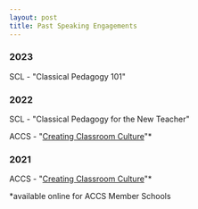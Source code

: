 ```yaml
---
layout: post
title: Past Speaking Engagements
---
```


### 2023

SCL - "Classical Pedagogy 101"

### 2022

SCL - "Classical Pedagogy for the New Teacher"

ACCS - "[Creating Classroom Culture](https://mrc.classicalchristian.org/conference_media/mandi-gerth-creating-classroom-culture/)"*

### 2021

ACCS - "[Creating Classroom Culture](https://mrc.classicalchristian.org/conference_media/creating-classroom-culture-giving-your-students-what-lasts-mandi-gerth/)"* 

*available online for ACCS Member Schools
